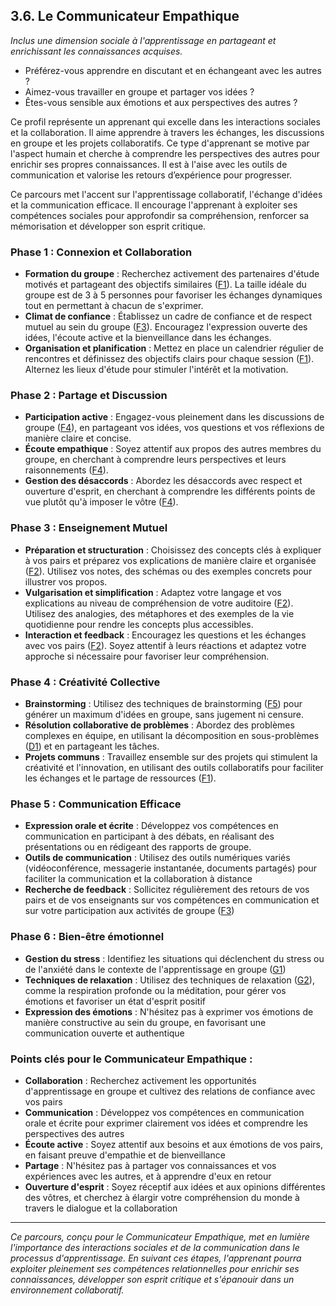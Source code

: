 ## 3.6. Le Communicateur Empathique 

_Inclus une dimension sociale à l'apprentissage en partageant et enrichissant les connaissances acquises._ 

* Préférez-vous apprendre en discutant et en échangeant avec les autres ? 
* Aimez-vous travailler en groupe et partager vos idées ? 
* Êtes-vous sensible aux émotions et aux perspectives des autres ?

Ce profil représente un apprenant qui excelle dans les interactions sociales et la collaboration. Il aime apprendre à travers les échanges, les discussions en groupe et les projets collaboratifs. Ce type d'apprenant se motive par l'aspect humain et cherche à comprendre les perspectives des autres pour enrichir ses propres connaissances. Il est à l'aise avec les outils de communication et valorise les retours d’expérience pour progresser. 

Ce parcours met l'accent sur l'apprentissage collaboratif, l'échange d'idées et la communication efficace. Il encourage l'apprenant à exploiter ses compétences sociales pour approfondir sa compréhension, renforcer sa mémorisation et développer son esprit critique.

### Phase 1 : Connexion et Collaboration

* **Formation du groupe** : Recherchez activement des partenaires d'étude motivés et partageant des objectifs similaires ([F1](<4.6.1. Groupes etude entraide.md>)). La taille idéale du groupe est de 3 à 5 personnes pour favoriser les échanges dynamiques tout en permettant à chacun de s'exprimer.
* **Climat de confiance** : Établissez un cadre de confiance et de respect mutuel au sein du groupe ([F3](<4.6.3. Retroaction groupe.md>)). Encouragez l'expression ouverte des idées, l'écoute active et la bienveillance dans les échanges.
* **Organisation et planification** : Mettez en place un calendrier régulier de rencontres et définissez des objectifs clairs pour chaque session ([F1](<4.6.1. Groupes etude entraide.md>)). Alternez les lieux d'étude pour stimuler l'intérêt et la motivation.

### Phase 2 : Partage et Discussion

* **Participation active** : Engagez-vous pleinement dans les discussions de groupe ([F4](<4.6.4. Disc group echang.md>)), en partageant vos idées, vos questions et vos réflexions de manière claire et concise.
* **Écoute empathique** : Soyez attentif aux propos des autres membres du groupe, en cherchant à comprendre leurs perspectives et leurs raisonnements ([F4](<4.6.4. Disc group echang.md>)).
* **Gestion des désaccords** : Abordez les désaccords avec respect et ouverture d'esprit, en cherchant à comprendre les différents points de vue plutôt qu'à imposer le vôtre ([F4](<4.6.4. Disc group echang.md>)).

### Phase 3 : Enseignement Mutuel

* **Préparation et structuration** : Choisissez des concepts clés à expliquer à vos pairs et préparez vos explications de manière claire et organisée ([F2](<4.6.2. Enseignement mutuel.md>)). Utilisez vos notes, des schémas ou des exemples concrets pour illustrer vos propos.
* **Vulgarisation et simplification** : Adaptez votre langage et vos explications au niveau de compréhension de votre auditoire ([F2](<4.6.2. Enseignement mutuel.md>)). Utilisez des analogies, des métaphores et des exemples de la vie quotidienne pour rendre les concepts plus accessibles.
* **Interaction et feedback** : Encouragez les questions et les échanges avec vos pairs ([F2](<4.6.2. Enseignement mutuel.md>)). Soyez attentif à leurs réactions et adaptez votre approche si nécessaire pour favoriser leur compréhension.

### Phase 4 : Créativité Collective

* **Brainstorming** : Utilisez des techniques de brainstorming ([F5](<4.6.5. Brainstorming.md>)) pour générer un maximum d'idées en groupe, sans jugement ni censure.
* **Résolution collaborative de problèmes** : Abordez des problèmes complexes en équipe, en utilisant la décomposition en sous-problèmes ([D1](<4.4.1. Decomp prob complexes.md>)) et en partageant les tâches.
* **Projets communs** : Travaillez ensemble sur des projets qui stimulent la créativité et l'innovation, en utilisant des outils collaboratifs pour faciliter les échanges et le partage de ressources ([F1](<4.6.1. Groupes etude entraide.md>)).

### Phase 5 : Communication Efficace

* **Expression orale et écrite** : Développez vos compétences en communication en participant à des débats, en réalisant des présentations ou en rédigeant des rapports de groupe.
* **Outils de communication** : Utilisez des outils numériques variés (vidéoconférence, messagerie instantanée, documents partagés) pour faciliter la communication et la collaboration à distance
* **Recherche de feedback** : Sollicitez régulièrement des retours de vos pairs et de vos enseignants sur vos compétences en communication et sur votre participation aux activités de groupe ([F3](<4.6.3. Retroaction groupe.md>))

### Phase 6 : Bien-être émotionnel

* **Gestion du stress** : Identifiez les situations qui déclenchent du stress ou de l'anxiété dans le contexte de l'apprentissage en groupe ([G1](<4.7.1. Ident declench emotion.md>))
* **Techniques de relaxation** : Utilisez des techniques de relaxation ([G2](<4.7.2. Relaxation resp prof.md>)), comme la respiration profonde ou la méditation, pour gérer vos émotions et favoriser un état d'esprit positif
* **Expression des émotions** : N'hésitez pas à exprimer vos émotions de manière constructive au sein du groupe, en favorisant une communication ouverte et authentique

### Points clés pour le Communicateur Empathique :

* **Collaboration** : Recherchez activement les opportunités d'apprentissage en groupe et cultivez des relations de confiance avec vos pairs
* **Communication** : Développez vos compétences en communication orale et écrite pour exprimer clairement vos idées et comprendre les perspectives des autres
* **Écoute active** : Soyez attentif aux besoins et aux émotions de vos pairs, en faisant preuve d'empathie et de bienveillance
* **Partage** : N'hésitez pas à partager vos connaissances et vos expériences avec les autres, et à apprendre d'eux en retour
* **Ouverture d'esprit** : Soyez réceptif aux idées et aux opinions différentes des vôtres, et cherchez à élargir votre compréhension du monde à travers le dialogue et la collaboration

***

_Ce parcours, conçu pour le Communicateur Empathique, met en lumière l'importance des interactions sociales et de la communication dans le processus d'apprentissage. En suivant ces étapes, l'apprenant pourra exploiter pleinement ses compétences relationnelles pour enrichir ses connaissances, développer son esprit critique et s'épanouir dans un environnement collaboratif._